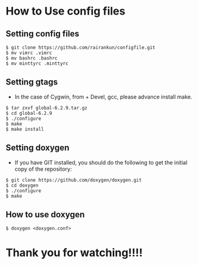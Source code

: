 # How to Use config files

## Setting config files
~~~{.bash}
$ git clone https://github.com/rairankun/configfile.git
$ mv vimrc .vimrc
$ mv bashrc .bashrc
$ mv minttyrc .minttyrc
~~~

## Setting gtags
- In the case of Cygwin, from + Devel, gcc, please advance install make.
~~~{.bash}
$ tar zxvf global-6.2.9.tar.gz
$ cd global-6.2.9
$ ./configure
$ make
$ make install
~~~

## Setting doxygen
- If you have GIT installed, you should do the following to get the initial copy of the repository:
~~~{.bash}
$ git clone https://github.com/doxygen/doxygen.git
$ cd doxygen
$ ./configure
$ make
~~~

## How to use doxygen
~~~{.bash}
$ doxygen <doxygen.conf>
~~~

# Thank you for watching!!!!
